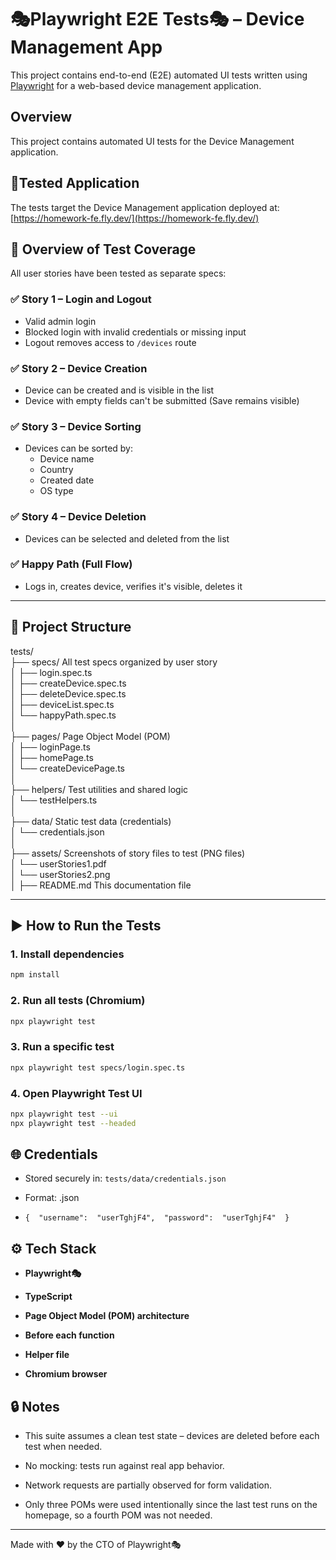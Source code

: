 
# 🎭Playwright E2E Tests🎭 – Device Management App

This project contains end-to-end (E2E) automated UI tests written using [Playwright](https://playwright.dev) for a web-based device management application.

## Overview

This project contains automated UI tests for the Device Management application.

## 🧪Tested Application

The tests target the Device Management application deployed at:  
[https://homework-fe.fly.dev/](https://homework-fe.fly.dev/)

## 🧪 Overview of Test Coverage

All user stories have been tested as separate specs:

### ✅ Story 1 – Login and Logout
- Valid admin login
- Blocked login with invalid credentials or missing input
- Logout removes access to `/devices` route

### ✅ Story 2 – Device Creation
- Device can be created and is visible in the list
- Device with empty fields can't be submitted (Save remains visible)

### ✅ Story 3 – Device Sorting
- Devices can be sorted by:
  - Device name
  - Country
  - Created date
  - OS type

### ✅ Story 4 – Device Deletion
- Devices can be selected and deleted from the list

### ✅ Happy Path (Full Flow)
- Logs in, creates device, verifies it's visible, deletes it

---

## 📂 Project Structure
tests/  
├── specs/  All test specs organized by user story  
│ ├── login.spec.ts  
│ ├── createDevice.spec.ts  
│ ├── deleteDevice.spec.ts  
│ ├── deviceList.spec.ts  
│ └── happyPath.spec.ts  
│  
├── pages/  Page Object Model (POM)  
│ ├── loginPage.ts  
│ ├── homePage.ts  
│ └── createDevicePage.ts  
│  
├── helpers/ Test utilities and shared logic  
│ └── testHelpers.ts  
│  
├── data/ Static test data (credentials)  
│ └── credentials.json  
│  
├── assets/ Screenshots of story files to test (PNG files)  
│ └── userStories1.pdf  
│ └── userStories2.png  
│
├── README.md  This documentation file

---

## ▶️ How to Run the Tests
### 1. Install dependencies
```bash
npm install

```

### 2. Run all tests (Chromium)
```bash
npx playwright test
```
### 3. Run a specific test

```bash
npx playwright test specs/login.spec.ts
```
### 4. Open Playwright Test UI

```bash
npx playwright test --ui
npx playwright test --headed
```
## 🌐 Credentials

-   Stored securely in: `tests/data/credentials.json`
    
-   Format: .json 
- `{  "username":  "userTghjF4",  "password":  "userTghjF4"  }`
## ⚙️ Tech Stack

-   **Playwright🎭**
    
-   **TypeScript**
    
-   **Page Object Model (POM) architecture**
- **Before each function**
-  **Helper file**
- **Chromium browser**



## 🔒 Notes

-   This suite assumes a clean test state – devices are deleted before each test when needed.
    
-   No mocking: tests run against real app behavior.
    
-   Network requests are partially observed for form validation.
- Only three POMs were used intentionally since the last test runs on the homepage, so a fourth POM was not needed.
    

----------

Made with ❤️ by the CTO of Playwright🎭

